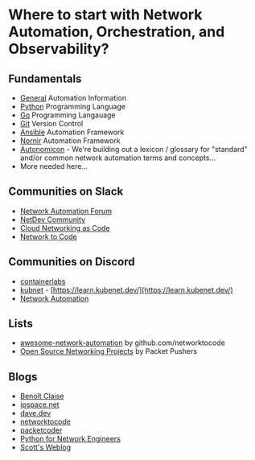 # Where to start with Network Automation, Orchestration, and Observability?

## Fundamentals
* [General](learning_materials/general.md) Automation Information
* [Python](learning_materials/python.md) Programming Language
* [Go](learning_materials/go.md) Programming Langauage
* [Git](learning_materials/git.md) Version Control
* [Ansible](learning_materials/ansible.md) Automation Framework
* [Nornir](learning_materials/nornir.md) Automation Framework
* [Autonomicon](https://autonomicon.networkautomation.forum/) - We're building out a lexicon / glossary for "standard" and/or common network automation terms and concepts...
* More needed here...


## Communities on Slack
* [Network Automation Forum](https://join.slack.com/t/networkautoma-prb3593/shared_invite/zt-25rdfdmyf-qYoYgXEEMs7h_aqwC79Abg)
* [NetDev Community](https://join.slack.com/t/netdev-community/shared_invite/zt-2c735ssis-OClIilW0~P4wll2OXW4rsw)
* [Cloud Networking as Code](https://join.slack.com/t/cloud-network-as-code/shared_invite/zt-2c9xkvt1w-0BpC_wLNPFnjfLGVx7Em_A)
* [Network to Code](https://networktocode.slack.com)


## Communities on Discord
* [containerlabs](https://discord.gg/vAyddtaEV9)
* [kubnet](https://discord.gg/za6eHg3G) - [https://learn.kubenet.dev/](https://learn.kubenet.dev/)
* [Network Automation](https://discord.gg/FmTcbt2F)


## Lists
* [awesome-network-automation](https://github.com/networktocode/awesome-network-automation) by github.com/networktocode
* [Open Source Networking Projects](https://packetpushers.net/blog/open-source-networking-projects/) by Packet Pushers


## Blogs
* [Benoît Claise](https://www.claise.be/)
* [ipspace.net](https://blog.ipspace.net/tag/automation.html)
* [dave.dev](https://dave.dev/)
* [networktocode](https://blog.networktocode.com/)
* [packetcoder](https://www.packetcoders.io/tag/blog/)
* [Python for Network Engineers](https://pynet.twb-tech.com/blog/)
* [Scott's Weblog](https://blog.scottlowe.org/)
